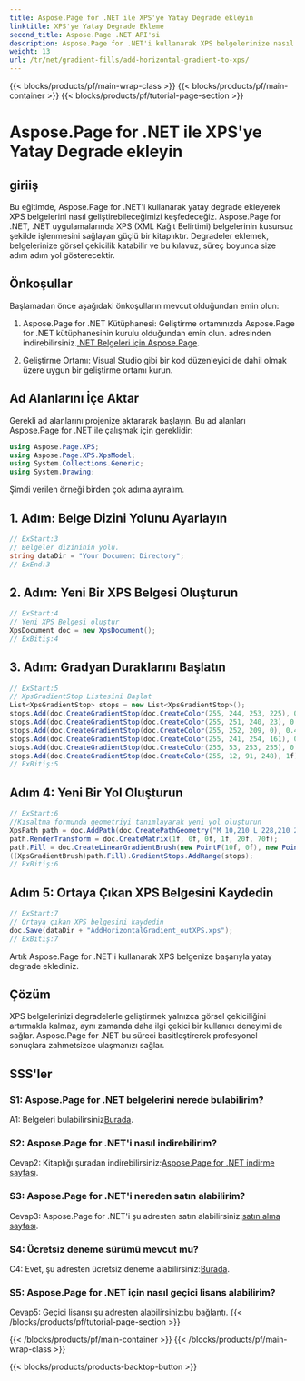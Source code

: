 ```yaml
---
title: Aspose.Page for .NET ile XPS'ye Yatay Degrade ekleyin
linktitle: XPS'ye Yatay Degrade Ekleme
second_title: Aspose.Page .NET API'si
description: Aspose.Page for .NET'i kullanarak XPS belgelerinize nasıl çarpıcı yatay degradeler ekleyeceğinizi öğrenin. Görsel çekiciliği zahmetsizce artırın.
weight: 13
url: /tr/net/gradient-fills/add-horizontal-gradient-to-xps/
---
```


{{< blocks/products/pf/main-wrap-class >}}
{{< blocks/products/pf/main-container >}}
{{< blocks/products/pf/tutorial-page-section >}}

# Aspose.Page for .NET ile XPS'ye Yatay Degrade ekleyin

## giriiş

Bu eğitimde, Aspose.Page for .NET'i kullanarak yatay degrade ekleyerek XPS belgelerini nasıl geliştirebileceğimizi keşfedeceğiz. Aspose.Page for .NET, .NET uygulamalarında XPS (XML Kağıt Belirtimi) belgelerinin kusursuz şekilde işlenmesini sağlayan güçlü bir kitaplıktır. Degradeler eklemek, belgelerinize görsel çekicilik katabilir ve bu kılavuz, süreç boyunca size adım adım yol gösterecektir.

## Önkoşullar

Başlamadan önce aşağıdaki önkoşulların mevcut olduğundan emin olun:

1.  Aspose.Page for .NET Kütüphanesi: Geliştirme ortamınızda Aspose.Page for .NET kütüphanesinin kurulu olduğundan emin olun. adresinden indirebilirsiniz.[.NET Belgeleri için Aspose.Page](https://reference.aspose.com/page/net/).

2. Geliştirme Ortamı: Visual Studio gibi bir kod düzenleyici de dahil olmak üzere uygun bir geliştirme ortamı kurun.

## Ad Alanlarını İçe Aktar

Gerekli ad alanlarını projenize aktararak başlayın. Bu ad alanları Aspose.Page for .NET ile çalışmak için gereklidir:

```csharp
using Aspose.Page.XPS;
using Aspose.Page.XPS.XpsModel;
using System.Collections.Generic;
using System.Drawing;
```

Şimdi verilen örneği birden çok adıma ayıralım.

## 1. Adım: Belge Dizini Yolunu Ayarlayın

```csharp
// ExStart:3
// Belgeler dizininin yolu.
string dataDir = "Your Document Directory";
// ExEnd:3
```

## 2. Adım: Yeni Bir XPS Belgesi Oluşturun

```csharp
// ExStart:4
// Yeni XPS Belgesi oluştur
XpsDocument doc = new XpsDocument();
// ExBitiş:4
```

## 3. Adım: Gradyan Duraklarını Başlatın

```csharp
// ExStart:5
// XpsGradientStop Listesini Başlat
List<XpsGradientStop> stops = new List<XpsGradientStop>();
stops.Add(doc.CreateGradientStop(doc.CreateColor(255, 244, 253, 225), 0.0673828f));
stops.Add(doc.CreateGradientStop(doc.CreateColor(255, 251, 240, 23), 0.314453f));
stops.Add(doc.CreateGradientStop(doc.CreateColor(255, 252, 209, 0), 0.482422f));
stops.Add(doc.CreateGradientStop(doc.CreateColor(255, 241, 254, 161), 0.634766f));
stops.Add(doc.CreateGradientStop(doc.CreateColor(255, 53, 253, 255), 0.915039f));
stops.Add(doc.CreateGradientStop(doc.CreateColor(255, 12, 91, 248), 1f));
// ExBitiş:5
```

## Adım 4: Yeni Bir Yol Oluşturun

```csharp
// ExStart:6
//Kısaltma formunda geometriyi tanımlayarak yeni yol oluşturun
XpsPath path = doc.AddPath(doc.CreatePathGeometry("M 10,210 L 228,210 228,300 10,300"));
path.RenderTransform = doc.CreateMatrix(1f, 0f, 0f, 1f, 20f, 70f);
path.Fill = doc.CreateLinearGradientBrush(new PointF(10f, 0f), new PointF(228f, 0f));
((XpsGradientBrush)path.Fill).GradientStops.AddRange(stops);
// ExBitiş:6
```

## Adım 5: Ortaya Çıkan XPS Belgesini Kaydedin

```csharp
// ExStart:7
// Ortaya çıkan XPS belgesini kaydedin
doc.Save(dataDir + "AddHorizontalGradient_outXPS.xps");
// ExBitiş:7
```

Artık Aspose.Page for .NET'i kullanarak XPS belgenize başarıyla yatay degrade eklediniz.

## Çözüm

XPS belgelerinizi degradelerle geliştirmek yalnızca görsel çekiciliğini artırmakla kalmaz, aynı zamanda daha ilgi çekici bir kullanıcı deneyimi de sağlar. Aspose.Page for .NET bu süreci basitleştirerek profesyonel sonuçlara zahmetsizce ulaşmanızı sağlar.

## SSS'ler

### S1: Aspose.Page for .NET belgelerini nerede bulabilirim?

 A1: Belgeleri bulabilirsiniz[Burada](https://reference.aspose.com/page/net/).

### S2: Aspose.Page for .NET'i nasıl indirebilirim?

 Cevap2: Kitaplığı şuradan indirebilirsiniz:[Aspose.Page for .NET indirme sayfası](https://releases.aspose.com/page/net/).

### S3: Aspose.Page for .NET'i nereden satın alabilirim?

 Cevap3: Aspose.Page for .NET'i şu adresten satın alabilirsiniz:[satın alma sayfası](https://purchase.aspose.com/buy).

### S4: Ücretsiz deneme sürümü mevcut mu?

 C4: Evet, şu adresten ücretsiz deneme alabilirsiniz:[Burada](https://releases.aspose.com/).

### S5: Aspose.Page for .NET için nasıl geçici lisans alabilirim?

 Cevap5: Geçici lisansı şu adresten alabilirsiniz:[bu bağlantı](https://purchase.aspose.com/temporary-license/).
{{< /blocks/products/pf/tutorial-page-section >}}

{{< /blocks/products/pf/main-container >}}
{{< /blocks/products/pf/main-wrap-class >}}

{{< blocks/products/products-backtop-button >}}
